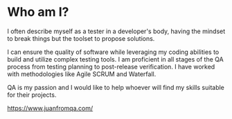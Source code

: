 # Who am I?

I often describe myself as a tester in a developer's body, having the mindset to break things but the toolset to propose solutions.

I can ensure the quality of software while leveraging my coding abilities to build and utilize complex testing tools. I am proficient in all stages of the QA process from testing planning to post-release verification. I have worked with methodologies like Agile SCRUM and Waterfall.

QA is my passion and I would like to help whoever will find my skills suitable for their projects.

https://www.juanfromqa.com/
